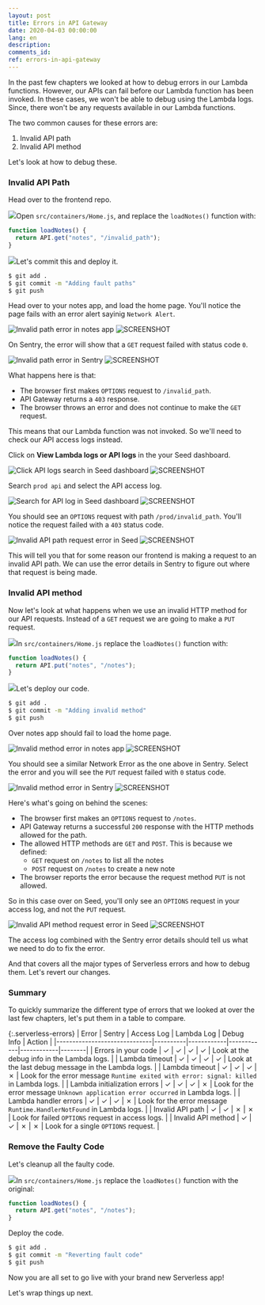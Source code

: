 ```yaml
---
layout: post
title: Errors in API Gateway
date: 2020-04-03 00:00:00
lang: en
description: 
comments_id: 
ref: errors-in-api-gateway
---
```


In the past few chapters we looked at how to debug errors in our Lambda functions. However, our APIs can fail before our Lambda function has been invoked. In these cases, we won't be able to debug using the Lambda logs. Since, there won't be any requests available in our Lambda functions.

The two common causes for these errors are:

1. Invalid API path
2. Invalid API method

Let's look at how to debug these.

### Invalid API Path

Head over to the frontend repo.

<img class="code-marker" src="/assets/s.png" />Open `src/containers/Home.js`, and replace the `loadNotes()` function with:

``` javascript
function loadNotes() {
  return API.get("notes", "/invalid_path");
}
```

<img class="code-marker" src="/assets/s.png" />Let's commit this and deploy it.

``` bash
$ git add .
$ git commit -m "Adding fault paths"
$ git push
```

Head over to your notes app, and load the home page. You'll notice the page fails with an error alert sayinig `Network Alert`.

![Invalid path error in notes app](/assets/monitor-debug-errors/invalid-path-error-in-notes-app.png)
![SCREENSHOT](https://i.imgur.com/2aRFFYg.png)

On Sentry, the error will show that a `GET` request failed with status code `0`.

![Invalid path error in Sentry](/assets/monitor-debug-errors/invalid-path-error-in-sentry.png)
![SCREENSHOT](https://i.imgur.com/ImX8Biv.png)

What happens here is that:
- The browser first makes `OPTIONS` request to `/invalid_path`.
- API Gateway returns a `403` response.
- The browser throws an error and does not continue to make the `GET` request.

This means that our Lambda function was not invoked. So we'll need to check our API access logs instead.

Click on **View Lambda logs or API logs** in the your Seed dashboard.

![Click API logs search in Seed dashboard](/assets/monitor-debug-errors/click-api-logs-search-in-seed-dashboard.png)
![SCREENSHOT](https://i.imgur.com/GSTIKBX.png)

Search `prod api` and select the API access log.

![Search for API log in Seed dashboard](/assets/monitor-debug-errors/search-for-api-log-in-seed-dashboard.png)
![SCREENSHOT](https://i.imgur.com/EoEuMrH.png)

You should see an `OPTIONS` request with path `/prod/invalid_path`. You'll notice the request failed with a `403` status code.

![Invalid API path request error in Seed](/assets/monitor-debug-errors/invalid-api-path-request-error-in-seed.png)
![SCREENSHOT](https://i.imgur.com/icxyKr4.png)

This will tell you that for some reason our frontend is making a request to an invalid API path. We can use the error details in Sentry to figure out where that request is being made.

### Invalid API method

Now let's look at what happens when we use an invalid HTTP method for our API requests. Instead of a `GET` request we are going to make a `PUT` request.

<img class="code-marker" src="/assets/s.png" />In `src/containers/Home.js` replace the `loadNotes()` function with:

``` javascript
function loadNotes() {
  return API.put("notes", "/notes");
}
```

<img class="code-marker" src="/assets/s.png" />Let's deploy our code.

``` bash
$ git add .
$ git commit -m "Adding invalid method"
$ git push
```

Over notes app should fail to load the home page.

![Invalid method error in notes app](/assets/monitor-debug-errors/invalid-method-error-in-notes-app.png)
![SCREENSHOT](https://i.imgur.com/2aRFFYg.png)

You should see a similar Network Error as the one above in Sentry. Select the error and you will see the `PUT` request failed with `0` status code.

![Invalid method error in Sentry](/assets/monitor-debug-errors/invalid-method-error-in-sentry.png)
![SCREENSHOT](https://i.imgur.com/ImX8Biv.png)

Here's what's going on behind the scenes:
- The browser first makes an `OPTIONS` request to `/notes`.
- API Gateway returns a successful `200` response with the HTTP methods allowed for the path.
- The allowed HTTP methods are `GET` and `POST`. This is because we defined:
  - `GET` request on `/notes` to list all the notes
  - `POST` request on `/notes` to create a new note
- The browser reports the error because the request method `PUT` is not allowed.

So in this case over on Seed, you'll only see an `OPTIONS` request in your access log, and not the `PUT` request.

![Invalid API method request error in Seed](/assets/monitor-debug-errors/invalid-api-method-request-error-in-seed.png)
![SCREENSHOT](https://i.imgur.com/2C3Uvz3.png)

The access log combined with the Sentry error details should tell us what we need to do to fix the error. 

And that covers all the major types of Serverless errors and how to debug them. Let's revert our changes.

### Summary

To quickly summarize the different type of errors that we looked at over the last few chapters, let's put them in a table to compare.

{:.serverless-errors}
| Error                        | Sentry   | Access Log | Lambda Log | Debug Info | Action |
|------------------------------|----------|------------|------------|------------|--------|
| Errors in your code          | &#10003; | &#10003;   | &#10003;   | &#10003;   | Look at the debug info in the Lambda logs. |
| Lambda timeout               | &#10003; | &#10003;   | &#10003;   | &#10003;   | Look at the last debug message in the Lambda logs. |
| Lambda timeout               | &#10003; | &#10003;   | &#10003;   | &#10007;   | Look for the error message `Runtime exited with error: signal: killed` in Lambda logs. |
| Lambda initialization errors | &#10003; | &#10003;   | &#10003;   | &#10007;   | Look for the error message `Unknown application error occurred` in Lambda logs. |
| Lambda handler errors        | &#10003; | &#10003;   | &#10003;   | &#10007;   | Look for the error message `Runtime.HandlerNotFound` in Lambda logs. |
| Invalid API path             | &#10003; | &#10003;   | &#10007;   | &#10007;   | Look for failed `OPTIONS` request in access logs. |
| Invalid API method           | &#10003; | &#10003;   | &#10007;   | &#10007;   | Look for a single `OPTIONS` request. |

<style type="text/css">
  table.serverless-errors thead th:nth-child(2),
  table.serverless-errors thead th:nth-child(3),
  table.serverless-errors thead th:nth-child(4),
  table.serverless-errors thead th:nth-child(5) {
    min-width: 60px;
  }
</style>

### Remove the Faulty Code

Let's cleanup all the faulty code.

<img class="code-marker" src="/assets/s.png" />In `src/containers/Home.js` replace the `loadNotes()` function with the original:

``` javascript
function loadNotes() {
  return API.get("notes", "/notes");
}
```

Deploy the code.

``` bash
$ git add .
$ git commit -m "Reverting fault code"
$ git push
```

Now you are all set to go live with your brand new Serverless app!

Let's wrap things up next.
